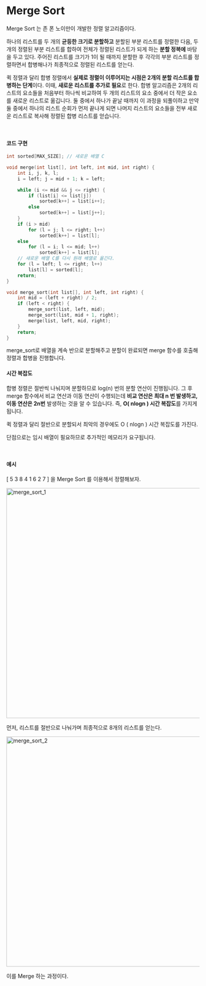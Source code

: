 # Merge Sort

Merge Sort 는 존 폰 노이만이 개발한 정렬 알고리즘이다.

하나의 리스트를 두 개의 **균등한 크기로 분할하고** 분할된 부분 리스트를 정렬한 다음, 두 개의 정렬된 부분 리스트를 합하여 전체가 정렬된 리스트가 되게 하는 **분할 정복에** 바탕을 두고 있다. 주어진 리스트를 크기가 1이 될 때까지 분할한 후 각각의 부분 리스트를 정렬하면서 합병해나가 최종적으로 정렬된 리스트를 얻는다.



퀵 정렬과 달리 합병 정렬에서 **실제로 정렬이 이루어지는 시점은 2개의 분할 리스트를 합병하는 단계**이다. 이때, **새로운 리스트를 추가로 필요**로 한다. 합병 알고리즘은 2개의 리스트의 요소들을 처음부터 하나씩 비교하여 두 개의 리스트의 요소 중에서 더 작은 요소를 새로운 리스트로 옮깁니다. 둘 중에서 하나가 끝날 때까지 이 과정을 되풀이하고 만약 둘 중에서 하나의 리스트 순회가 먼저 끝나게 되면 나머지 리스트의 요소들을 전부 새로운 리스트로 복사해 정렬된 합병 리스트를 얻습니다.

<br>

#### 코드 구현

```c++
int sorted[MAX_SIZE]; // 새로운 배열 C

void merge(int list[], int left, int mid, int right) {
	int i, j, k, l;
	i = left; j = mid + 1; k = left;

	while (i <= mid && j <= right) {
		if (list[i] <= list[j])
			sorted[k++] = list[i++];
		else
			sorted[k++] = list[j++];
	}
	if (i > mid)
		for (l = j; l <= right; l++)
			sorted[k++] = list[l];
	else
		for (l = i; l <= mid; l++)
			sorted[k++] = list[l];
	// 새로운 배열 C를 다시 원래 배열로 옮긴다.
	for (l = left; l <= right; l++)
		list[l] = sorted[l];
	return;
}

void merge_sort(int list[], int left, int right) {
	int mid = (left + right) / 2;
	if (left < right) {
		merge_sort(list, left, mid);
		merge_sort(list, mid + 1, right);
		merge(list, left, mid, right);
	}
	return;
}
```

merge_sort로 배열을 계속 반으로 분할해주고 분할이 완료되면 merge 함수를 호출해 정렬과 합병을 진행합니다.
<br>

#### 시간 복잡도

 합병 정렬은 절반씩 나눠지며 분할하므로 log(n) 번의 분할 연산이 진행됩니다. 그 후 merge 함수에서 비교 연산과 이동 연산이 수행되는데 **비교 연산은 최대 n 번 발생하고, 이동 연산은 2n번** 발생하는 것을 알 수 있습니다. 즉, **O( nlogn ) 시간 복잡도**를 가지게 됩니다. 

 퀵 정렬과 달리 절반으로 분할되서 최악의 경우에도 O ( nlogn ) 시간 복잡도를 가진다.

 단점으로는 임시 배열이 필요하므로 추가적인 메모리가 요구됩니다. 

<br>

#### 예시

[ 5 3 8 4 1 6 2 7 ] 을 Merge Sort 를 이용해서 정렬해보자.

<img src="https://user-images.githubusercontent.com/59816811/104383482-3d1f6600-5573-11eb-838f-06d7d06867ef.png" alt="merge_sort_1" width = "600"/>

먼저, 리스트를 절반으로 나눠가며 최종적으로 8개의 리스트를 얻는다.

<img src="https://user-images.githubusercontent.com/59816811/104383483-3e509300-5573-11eb-97f4-7a37aeba7335.png" alt="merge_sort_2" width = "600"/>

이를 Merge 하는 과정이다.

<br>